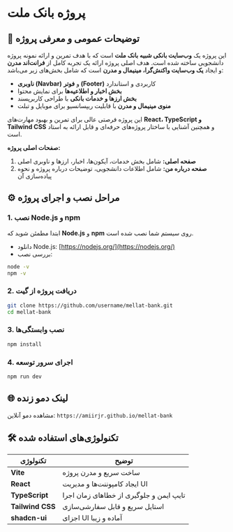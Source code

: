 # پروژه **بانک ملت**

## 📌 توضیحات عمومی و معرفی پروژه

این پروژه یک **وب‌سایت بانکی شبیه بانک ملت** است که با هدف تمرین و ارائه نمونه پروژه دانشجویی ساخته شده است. هدف اصلی پروژه ارائه یک تجربه کامل از **فرانت‌اند مدرن** و ایجاد **یک وب‌سایت واکنش‌گرا، مینیمال و مدرن** است که شامل بخش‌های زیر می‌باشد:

* **ناوبری (Navbar)** و **فوتر (Footer)** کاربردی و استاندارد
* **بخش اخبار و اطلاعیه‌ها** برای نمایش محتوا
* **بخش ارزها و خدمات بانکی** با طراحی کاربرپسند
* **منوی مینیمال و مدرن** با قابلیت ریپسانسیو برای موبایل و تبلت

این پروژه فرصتی عالی برای تمرین و بهبود مهارت‌های **React، TypeScript و Tailwind CSS** و همچنین آشنایی با ساختار پروژه‌های حرفه‌ای و قابل ارائه به استاد است.

**صفحات اصلی پروژه:**

1. **صفحه اصلی:** شامل بخش خدمات، آیکون‌ها، اخبار، ارزها و ناوبری اصلی
2. **صفحه درباره من:** شامل اطلاعات دانشجویی، توضیحات درباره پروژه و نحوه پیاده‌سازی آن



## ⚙️ مراحل نصب و اجرای پروژه

### 1. نصب Node.js و npm

ابتدا مطمئن شوید که **Node.js** و **npm** روی سیستم شما نصب شده است.

* دانلود Node.js: [https://nodejs.org/](https://nodejs.org/)
* بررسی نصب:

```sh
node -v
npm -v
```

### 2. دریافت پروژه از گیت

```sh
git clone https://github.com/username/mellat-bank.git
cd mellat-bank
```

### 3. نصب وابستگی‌ها

```sh
npm install
```

### 4. اجرای سرور توسعه

```sh
npm run dev
```



## 🌐 لینک دمو زنده

مشاهده دمو آنلاین: `https://amiirjr.github.io/mellat-bank`



## 🛠️ تکنولوژی‌های استفاده شده

| تکنولوژی         | توضیح                                   |
| ---------------- | --------------------------------------- |
| **Vite**         | ساخت سریع و مدرن پروژه                  |
| **React**        | ایجاد کامپوننت‌ها و مدیریت UI           |
| **TypeScript**   | تایپ ایمن و جلوگیری از خطاهای زمان اجرا |
| **Tailwind CSS** | استایل سریع و قابل سفارشی‌سازی          |
| **shadcn-ui**    | اجزای UI آماده و زیبا                   |

